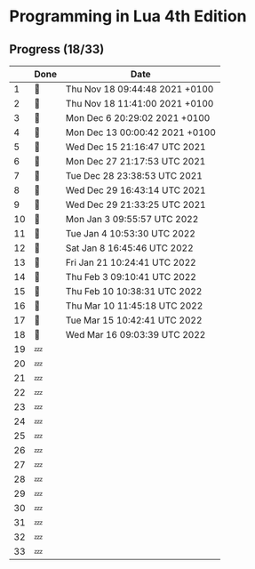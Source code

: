 # Programming in Lua 4th Edition

## Progress (18/33)

|     | Done    | Date                            |
| --- | ------- | ----                            |
| 1   | :bell:  | Thu Nov 18 09:44:48 2021 +0100  |
| 2   | :bell:  | Thu Nov 18 11:41:00 2021 +0100  |
| 3   | :bell:  | Mon Dec 6 20:29:02 2021 +0100   |
| 4   | :bell:  | Mon Dec 13 00:00:42 2021 +0100  |
| 5   | :bell:  | Wed Dec 15 21:16:47 UTC 2021    |
| 6   | :bell:  | Mon Dec 27 21:17:53 UTC 2021    |
| 7   | :bell:  | Tue Dec 28 23:38:53 UTC 2021    |
| 8   | :bell:  | Wed Dec 29 16:43:14 UTC 2021    |
| 9   | :bell:  | Wed Dec 29 21:33:25 UTC 2021    |
| 10  | :bell:  | Mon Jan  3 09:55:57 UTC 2022    |
| 11  | :bell:  | Tue Jan  4 10:53:30 UTC 2022    |
| 12  | :bell:  | Sat Jan  8 16:45:46 UTC 2022    |
| 13  | :bell:  | Fri Jan 21 10:24:41 UTC 2022    |
| 14  | :bell:  | Thu Feb  3 09:10:41 UTC 2022    |
| 15  | :bell:  | Thu Feb 10 10:38:31 UTC 2022    |
| 16  | :bell:  | Thu Mar 10 11:45:18 UTC 2022    |
| 17  | :bell:  | Tue Mar 15 10:42:41 UTC 2022    |
| 18  | :bell:  | Wed Mar 16 09:03:39 UTC 2022    |
| 19  | :zzz:   |                                 |
| 20  | :zzz:   |                                 |
| 21  | :zzz:   |                                 |
| 22  | :zzz:   |                                 |
| 23  | :zzz:   |                                 |
| 24  | :zzz:   |                                 |
| 25  | :zzz:   |                                 |
| 26  | :zzz:   |                                 |
| 27  | :zzz:   |                                 |
| 28  | :zzz:   |                                 |
| 29  | :zzz:   |                                 |
| 30  | :zzz:   |                                 |
| 31  | :zzz:   |                                 |
| 32  | :zzz:   |                                 |
| 33  | :zzz:   |                                 |
